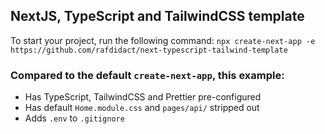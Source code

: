 ## NextJS, TypeScript and TailwindCSS template

To start your project, run the following command: `npx create-next-app -e https://github.com/rafdidact/next-typescript-tailwind-template`

### Compared to the default `create-next-app`, this example:

- Has TypeScript, TailwindCSS and Prettier pre-configured
- Has default `Home.module.css` and `pages/api/` stripped out
- Adds `.env` to `.gitignore`
